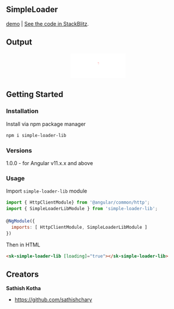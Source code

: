 
##  SimpleLoader
[demo](https://simple-loader.stackblitz.io/) | [See the code in StackBlitz](https://stackblitz.com/edit/simple-loader).

## Output

<p align="center">
  <img width="150px" src="https://raw.githubusercontent.com/Sathishchary/simple-loader/master/docs/loader.gif" alt="AngularEditor logo"/>
</p>

## Getting Started

### Installation

Install via npm package manager 

```bash
npm i simple-loader-lib
```
### Versions

1.0.0 - for Angular v11.x.x and above


### Usage

Import `simple-loader-lib` module

```js
import { HttpClientModule} from '@angular/common/http';
import { SimpleLoaderLibModule } from 'simple-loader-lib';

@NgModule({
  imports: [ HttpClientModule, SimpleLoaderLibModule ]
})
```

Then in HTML

```html
<sk-simple-loader-lib [loading]="true"></sk-simple-loader-lib>
```

## Creators

**Sathish Kotha**

* <https://github.com/sathishchary>

[example]: https://stackblitz.com/edit/angular-editor-wysiwyg
